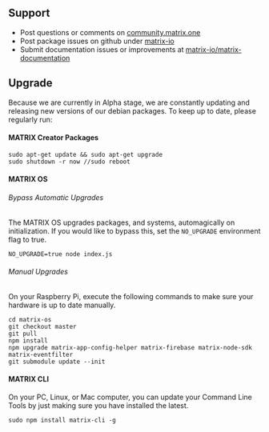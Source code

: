 ## Support
* Post questions or comments on [community.matrix.one](http://community.matrix.one/)
* Post package issues on github under [matrix-io](https://github.com/matrix-io)
* Submit documentation issues or improvements at [matrix-io/matrix-documentation](https://github.com/matrix-io/matrix-documentation)

## Upgrade

Because we are currently in Alpha stage, we are constantly updating and releasing new versions of our debian packages. To keep up to date, please regularly run:

#### MATRIX Creator Packages
```
sudo apt-get update && sudo apt-get upgrade
sudo shutdown -r now //sudo reboot
```

#### MATRIX OS

###### Bypass Automatic Upgrades
The MATRIX OS upgrades packages, and systems, automagically on initialization. If you would like to bypass this, set the `NO_UPGRADE` environment flag to true.
```
NO_UPGRADE=true node index.js
```

###### Manual Upgrades
On your Raspberry Pi, execute the following commands to make sure your hardware is up to date manually.
```
cd matrix-os
git checkout master
git pull
npm install
npm upgrade matrix-app-config-helper matrix-firebase matrix-node-sdk matrix-eventfilter
git submodule update --init
```

#### MATRIX CLI
On your PC, Linux, or Mac computer, you can update your Command Line Tools by just making sure you have installed the latest.
```
sudo npm install matrix-cli -g
```

